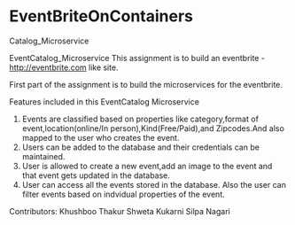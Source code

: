 # EventBriteOnContainers
 Catalog_Microservice

EventCatalog_Microservice
 This assignment is to build an eventbrite - http://eventbrite.com like site.
 
 First part of the assignment is to build the microservices for the eventbrite. 

 Features included in this EventCatalog Microservice

 1) Events are classified based on properties like category,format of event,location(online/In person),Kind(Free/Paid),and Zipcodes.And also mapped to the user who creates the     event.
 2) Users can be added to the database and their credentials can be maintained.
 3) User is allowed to create a new event,add an image to the event  and that event gets updated in the database.
 4) User can access all the events stored in the database. Also the user can filter events based on indvidual properties of the event.

 Contributors:
    Khushboo Thakur
    Shweta Kukarni
    Silpa Nagari
